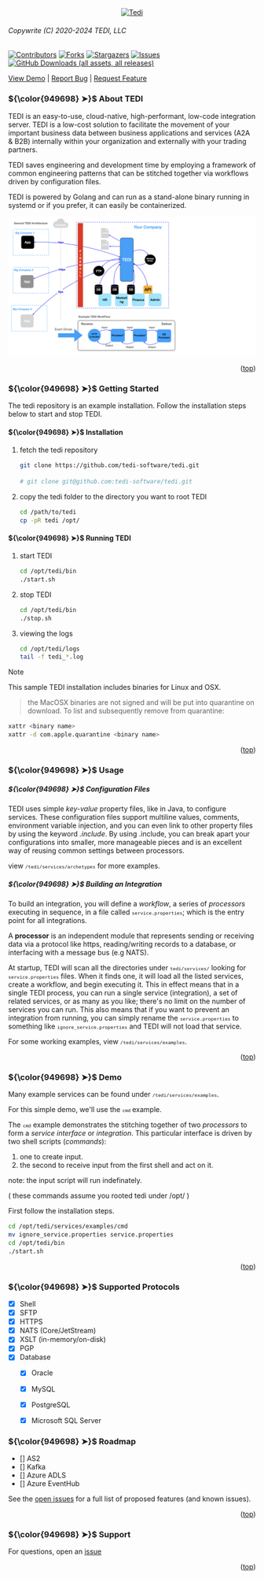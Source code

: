 
<div align="center">
  <a href="https://github.com/tedi-software/tedi">
    <img src="images/banner.png" alt="Tedi" >
  </a>
</div>

###### *Copywrite (C) 2020-2024 TEDI, LLC*

[![Contributors][contributors-shield]][contributors-url]
[![Forks][forks-shield]][forks-url]
[![Stargazers][stars-shield]][stars-url]
[![Issues][issues-shield]][issues-url]
[![GitHub Downloads (all assets, all releases)][downloads-shield]][downloads-url]

<p align="left">
<a href="#demo">View Demo</a>
    |
    <a href="https://github.com/tedi-software/tedi/issues/new?labels=bug&template=bug-report---.md">Report Bug</a>
    |
    <a href="https://github.com/tedi-software/rtedi/issues/new?labels=enhancement&template=feature-request---.md">Request Feature</a>
</p>

<a id="top"></a>

### ${\color{949698} ➤}$ About TEDI
<p align="left">
TEDI is an easy-to-use, cloud-native, high-performant, low-code integration server. TEDI is a low-cost solution to facilitate the movement of your important business data between business applications and services (A2A & B2B) internally within your organization and externally with your trading partners.

TEDI saves engineering and development time by employing a framework of common engineering patterns that can be stitched together via workflows driven by configuration files.

TEDI is powered by Golang and can run as a stand-alone binary running in systemd or if you prefer, it can easily be containerized.
</p>
<div align="center">
  <a href="https://github.com/tedi-software/tedi">
    <img src="images/adiag.png" alt="architectural-diagram" >
  </a>
</div>

<p align="right">(<a href="#top">top</a>)</p>

### ${\color{949698} ➤}$ Getting Started
The tedi repository is an example installation. Follow the installation steps below to start and stop TEDI.

#### ${\color{949698} ➤}$ Installation
1. fetch the tedi repository
   ```sh
   git clone https://github.com/tedi-software/tedi.git

   # git clone git@github.com:tedi-software/tedi.git
   ```
2. copy the tedi folder to the directory you want to root TEDI
   ```sh
   cd /path/to/tedi
   cp -pR tedi /opt/
   ```

#### ${\color{949698} ➤}$ Running TEDI
1. start TEDI
   ```sh
   cd /opt/tedi/bin
   ./start.sh
   ```
2. stop TEDI
   ```sh
   cd /opt/tedi/bin
   ./stop.sh
   ```
3. viewing the logs
   ```sh
   cd /opt/tedi/logs
   tail -f tedi_*.log
   ```

> [!NOTE]
> This sample TEDI installation includes binaries for Linux and OSX.

> the MacOSX binaries are not signed and will be put into quarantine on download. To list and subsequently remove from quarantine:
```sh
xattr <binary name>
xattr -d com.apple.quarantine <binary name>
```

<p align="right">(<a href="#top">top</a>)</p>


### ${\color{949698} ➤}$ Usage

##### ${\color{949698} ➤}$ Configuration Files

TEDI uses simple *key-value* property files, like in Java, to configure services. These configuration files support multiline values, comments, environment variable injection, and you can even link to other property files by using the keyword *.include*. By using .include, you can break apart your configurations into smaller, more manageable pieces and is an excellent way of reusing common settings between processors.


view <span style="font-size:0.80em;">``` /tedi/services/archetypes ```</span> for more examples.


##### ${\color{949698} ➤}$ Building an Integration

To build an integration, you will define a *workflow*, a series of *processors* executing in sequence, in a file called <span style="font-size:0.80em;">``` service.properties ```</span>; which is the entry point for all integrations.

A **processor** is an independent module that represents sending or receiving data via a protocol like https, reading/writing records to a database, or interfacing with a message bus (e.g NATS).

At startup, TEDI will scan all the directories under <span style="font-size:0.80em;">``` tedi/services/ ```</span> looking for <span style="font-size:0.80em;">``` service.properties ```</span> files. When it finds one, it will load all the listed services, create a workflow, and begin executing it. This in effect means that in a single TEDI process, you can run a single service (integration), a set of related services, or as many as you like; there's no limit on the number of services you can run. This also means that if you want to prevent an integration from running, you can simply rename the <span style="font-size:0.80em;">``` service.properties ```</span> to something like <span style="font-size:0.80em;">``` ignore_service.properties ```</span>  and TEDI will not load that service.

For some working examples, view <span style="font-size:0.80em;">``` /tedi/services/examples ```</span>.


<p align="right">(<a href="#top">top</a>)</p>
<a id="demo"></a>

### ${\color{949698} ➤}$ Demo

Many example services can be found under <span style="font-size:0.80em;">``` /tedi/services/examples ```</span>.

For this simple demo, we'll use the <span style="font-size:0.80em;"> ``` cmd ``` </span> example.

The <span style="font-size:0.80em;">``` cmd ```</span> example demonstrates the stitching together of two *processors* to form a *service interface* or *integration*. 
This particular interface is driven by two shell scripts (*commands*): 
1. one to create input.
2. the second to receive input from the first shell and act on it.

note: the input script will run indefinately.

( these commands assume you rooted tedi under /opt/ )

First follow the installation steps.

```sh
cd /opt/tedi/services/examples/cmd
mv ignore_service.properties service.properties
cd /opt/tedi/bin
./start.sh
```

<p align="right">(<a href="#top">top</a>)</p>


### ${\color{949698} ➤}$ Supported Protocols
- [x] Shell
- [x] SFTP
- [x] HTTPS
- [x] NATS (Core/JetStream)
- [x] XSLT (in-memory/on-disk)
- [x] PGP
- [x] Database
  - [x] Oracle
  - [x] MySQL
  - [x] PostgreSQL
  - [x] Microsoft SQL Server


### ${\color{949698} ➤}$ Roadmap
- [] AS2
- [] Kafka
- [] Azure ADLS
- [] Azure EventHub

See the [open issues](https://github.com/tedi-software/tedi/issues) for a full list of proposed features (and known issues).

<p align="right">(<a href="#top">top</a>)</p>


### ${\color{949698} ➤}$ Support
For questions, open an [issue](https://github.com/tedi-software/tedi/issues) 

<p align="right">(<a href="#top">top</a>)</p>



[contributors-shield]: https://img.shields.io/github/contributors/tedi-software/tedi.svg?style=for-the-badge
[contributors-url]:    https://github.com/tedi-software/tedi/graphs/contributors

[downloads-shield]:    https://img.shields.io/github/release/tedi-software/tedi.svg?style=for-the-badge
[downloads-url]:       https://img.shields.io/github/downloads/tedi-software/tedi/total

[forks-shield]:        https://img.shields.io/github/forks/tedi-software/tedi.svg?style=for-the-badge
[forks-url]:           https://github.com/tedi-software/tedi/network/members

[stars-shield]:        https://img.shields.io/github/stars/tedi-software/tedi.svg?style=for-the-badge
[stars-url]:           https://github.com/tedi-software/tedi/stargazers

[issues-shield]:       https://img.shields.io/github/issues/tedi-software/tedi.svg?style=for-the-badge
[issues-url]:          https://github.com/tedi-software/tedi/issues

[license-shield]:      https://img.shields.io/badge/License-Commercial-FF0000
[license-url]:         https://raw.githubusercontent.com/tedi-software/tedi/main/LICENSE

